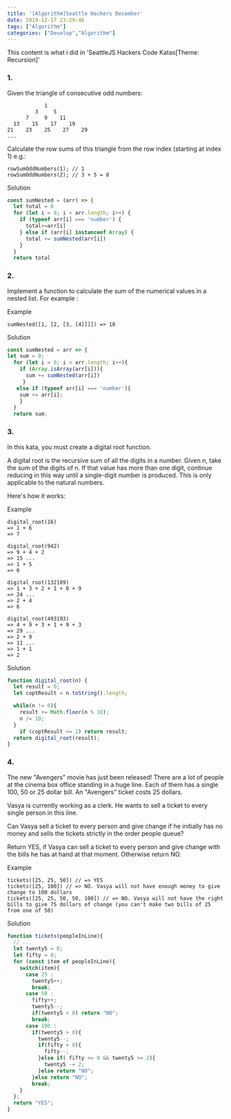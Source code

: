 ```yaml
---
title: '[Algorithm]Seattle Hackers December'
date: 2019-12-17 23:29:46
tags: ["Algorithm"]
categories: ["Develop","Algorithm"]
---
```


This content is what i did in 'SeattleJS Hackers Code Katas[Theme: Recursion]'
<!-- more -->

### 1.
Given the triangle of consecutive odd numbers:
~~~
            1
         3     5
      7     9    11
  13    15    17    19
21    23    25    27    29
...
~~~

Calculate the row sums of this triangle from the row index (starting at index 1) e.g.:

~~~
rowSumOddNumbers(1); // 1
rowSumOddNumbers(2); // 3 + 5 = 8
~~~

Solution
~~~Javascript
const sumNested = (arr) => {
  let total = 0
  for (let i = 0; i < arr.length; i++) {
    if (typeof arr[i] === 'number') {
      total+=arr[i]
    } else if (arr[i] instanceof Array) {
      total += sumNested(arr[i])
    }
  }
  return total
~~~

### 2.
Implement a function to calculate the sum of the numerical values in a nested list. For example :

Example
~~~
sumNested([1, [2, [3, [4]]]]) => 10
~~~

Solution
~~~Javascript
const sumNested = arr => {
let sum = 0;
  for (let i = 0; i < arr.length; i++){
    if (Array.isArray(arr[i])){
      sum += sumNested(arr[i])
     }
   else if (typeof arr[i] === 'number'){
    sum += arr[i];
    }
  }
  return sum;

~~~


### 3.
In this kata, you must create a digital root function.

A digital root is the recursive sum of all the digits in a number. Given n, take the sum of the digits of n. If that value has more than one digit, continue reducing in this way until a single-digit number is produced. This is only applicable to the natural numbers.

Here's how it works:

Example
~~~
digital_root(16)
=> 1 + 6
=> 7

digital_root(942)
=> 9 + 4 + 2
=> 15 ...
=> 1 + 5
=> 6

digital_root(132189)
=> 1 + 3 + 2 + 1 + 8 + 9
=> 24 ...
=> 2 + 4
=> 6

digital_root(493193)
=> 4 + 9 + 3 + 1 + 9 + 3
=> 29 ...
=> 2 + 9
=> 11 ...
=> 1 + 1
=> 2
~~~

Solution
~~~Javascript
function digital_root(n) {
  let result = 0;
  let coptResult = n.toString().length;

  while(n != 0){
    result += Math.floor(n % 10);
    n /= 10;
  }
    if (coptResult <= 2) return result;
  return digital_root(result);
}
~~~

### 4.
The new "Avengers" movie has just been released! There are a lot of people at the cinema box office standing in a huge line. Each of them has a single 100, 50 or 25 dollar bill. An "Avengers" ticket costs 25 dollars.

Vasya is currently working as a clerk. He wants to sell a ticket to every single person in this line.

Can Vasya sell a ticket to every person and give change if he initially has no money and sells the tickets strictly in the order people queue?

Return YES, if Vasya can sell a ticket to every person and give change with the bills he has at hand at that moment. Otherwise return NO.

Example
~~~
tickets([25, 25, 50]) // => YES
tickets([25, 100]) // => NO. Vasya will not have enough money to give change to 100 dollars
tickets([25, 25, 50, 50, 100]) // => NO. Vasya will not have the right bills to give 75 dollars of change (you can't make two bills of 25 from one of 50)
~~~

Solution
~~~Javascript
function tickets(peopleInLine){
  // ...
  let twenty5 = 0;
  let fifty = 0;
  for (const item of peopleInLine){
    switch(item){
      case 25 :
        twenty5++;
        break;
      case 50 :
        fifty++;
        twenty5--;
        if(twenty5 < 0) return "NO";
        break;
      case 100 :
        if(twenty5 > 0){
          twenty5--;
          if(fifty > 0){
            fifty--;
          }else if( fifty <= 0 && twenty5 >= 2){
            twenty5 -= 2;
          }else return "NO";
        }else return "NO";
        break;
    }
  };
  return "YES";
}
~~~
